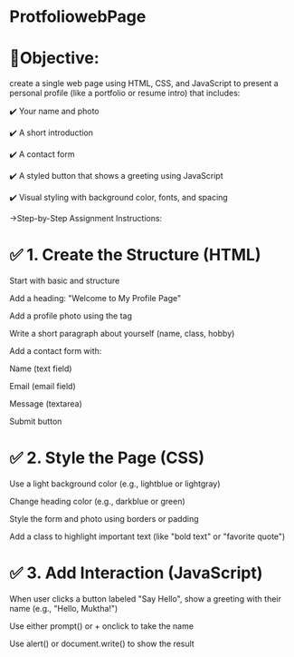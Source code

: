# ProtfoliowebPage
# 🎯Objective:

create a single web page using HTML, CSS, and JavaScript to present a personal profile (like a portfolio or resume intro) that includes:

✔️ Your name and photo

✔️ A short introduction

✔️ A contact form

✔️ A styled button that shows a greeting using JavaScript

✔️ Visual styling with background color, fonts, and spacing

->Step-by-Step Assignment Instructions:

# ✅ 1. Create the Structure (HTML)

Start with basic and structure

Add a heading: "Welcome to My Profile Page"

Add a profile photo using the  tag

Write a short paragraph about yourself (name, class, hobby)

Add a contact form with:

Name (text field)

Email (email field)

Message (textarea)

Submit button

# ✅ 2. Style the Page (CSS)

Use a light background color (e.g., lightblue or lightgray)

Change heading color (e.g., darkblue or green)

Style the form and photo using borders or padding

Add a class to highlight important text (like "bold text" or "favorite quote")

# ✅ 3. Add Interaction (JavaScript)

When user clicks a button labeled "Say Hello", show a greeting with their name (e.g., "Hello, Muktha!")

Use either prompt() or + onclick to take the name

Use alert() or document.write() to show the result
